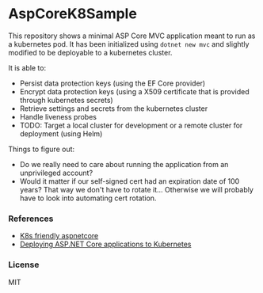 # AspCoreK8Sample

This repository shows a minimal ASP Core MVC application meant to run as a kubernetes pod.
It has been initialized using `dotnet new mvc` and slightly modified to be deployable to a
kubernetes cluster.

It is able to:

* Persist data protection keys (using the EF Core provider)
* Encrypt data protection keys (using a X509 certificate that is provided through kubernetes secrets)
* Retrieve settings and secrets from the kubernetes cluster
* Handle liveness probes
* TODO: Target a local cluster for development or a remote cluster for deployment (using Helm)

Things to figure out:

* Do we really need to care about running the application from an unprivileged account?
* Would it matter if our self-signed cert had an expiration date of 100 years? That way we don't have to rotate it... Otherwise we will probably have to look into automating cert rotation.

### References

* [K8s friendly aspnetcore](https://github.com/Lybecker/k8s-friendly-aspnetcore)
* [Deploying ASP.NET Core applications to Kubernetes](https://andrewlock.net/deploying-asp-net-core-applications-to-kubernetes-part-1-an-introduction-to-kubernetes/)

### License

MIT
